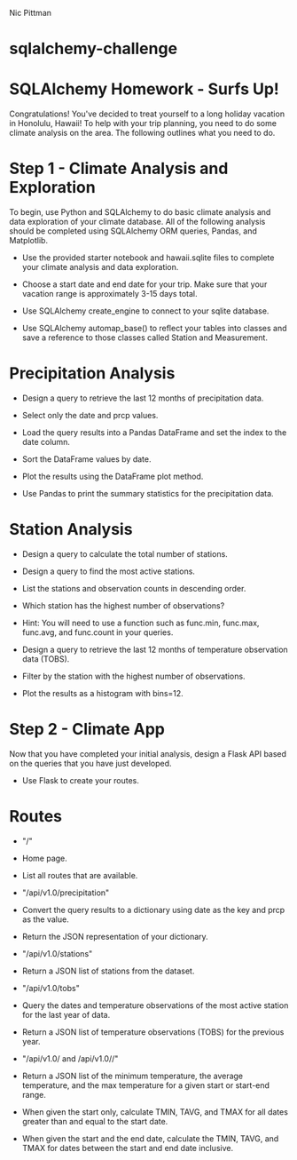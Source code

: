 Nic Pittman
# sqlalchemy-challenge

# SQLAlchemy Homework - Surfs Up!


Congratulations! You've decided to treat yourself to a long holiday vacation in Honolulu, Hawaii! To help with your trip planning, you need to do some climate analysis on the area. The following outlines what you need to do.

# Step 1 - Climate Analysis and Exploration

To begin, use Python and SQLAlchemy to do basic climate analysis and data exploration of your climate database. All of the following analysis should be completed using SQLAlchemy ORM queries, Pandas, and Matplotlib.


- Use the provided starter notebook and hawaii.sqlite files to complete your climate analysis and data exploration.


- Choose a start date and end date for your trip. Make sure that your vacation range is approximately 3-15 days total.


- Use SQLAlchemy create_engine to connect to your sqlite database.


- Use SQLAlchemy automap_base() to reflect your tables into classes and save a reference to those classes called Station and Measurement.



# Precipitation Analysis

- Design a query to retrieve the last 12 months of precipitation data.


- Select only the date and prcp values.


- Load the query results into a Pandas DataFrame and set the index to the date column.


- Sort the DataFrame values by date.


- Plot the results using the DataFrame plot method.



- Use Pandas to print the summary statistics for the precipitation data.



# Station Analysis


- Design a query to calculate the total number of stations.
 - Design a query to find the most active stations.
 - List the stations and observation counts in descending order.


 - Which station has the highest number of observations?


 - Hint: You will need to use a function such as func.min, func.max, func.avg, and func.count in your queries.




- Design a query to retrieve the last 12 months of temperature observation data (TOBS).


 - Filter by the station with the highest number of observations.


 - Plot the results as a histogram with bins=12.







# Step 2 - Climate App

Now that you have completed your initial analysis, design a Flask API based on the queries that you have just developed.

- Use Flask to create your routes.


# Routes


- "/"


 - Home page.


 - List all routes that are available.




- "/api/v1.0/precipitation"


 - Convert the query results to a dictionary using date as the key and prcp as the value.


 - Return the JSON representation of your dictionary.




- "/api/v1.0/stations"

 - Return a JSON list of stations from the dataset.



- "/api/v1.0/tobs"


 - Query the dates and temperature observations of the most active station for the last year of data.


 - Return a JSON list of temperature observations (TOBS) for the previous year.




- "/api/v1.0/<start> and /api/v1.0/<start>/<end>"


 - Return a JSON list of the minimum temperature, the average temperature, and the max temperature for a given start or start-end range.


 - When given the start only, calculate TMIN, TAVG, and TMAX for all dates greater than and equal to the start date.


 - When given the start and the end date, calculate the TMIN, TAVG, and TMAX for dates between the start and end date inclusive.
